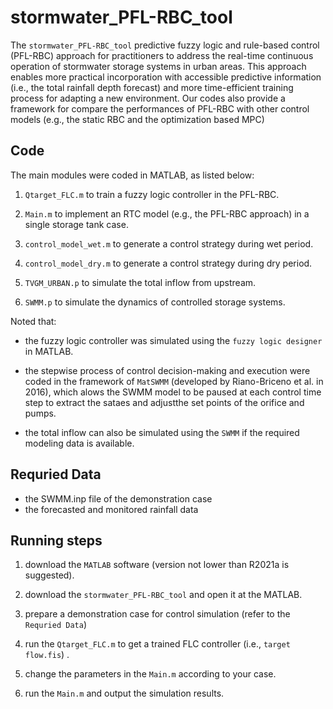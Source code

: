 # stormwater_PFL-RBC_tool

The `stormwater_PFL-RBC_tool` predictive fuzzy logic and rule-based control (PFL-RBC) approach for practitioners to address the real-time continuous operation of stormwater storage systems in urban areas. This approach enables more practical incorporation with accessible predictive information (i.e., the total rainfall depth forecast) and more time-efficient training process for adapting a new environment. Our codes also provide a framework for compare the performances of PFL-RBC with other control models (e.g., the static RBC and the optimization based MPC)


## Code

The main modules were coded in MATLAB, as listed below:

1. `Qtarget_FLC.m` to train a fuzzy logic controller in the PFL-RBC.

2. `Main.m` to implement an RTC model (e.g., the PFL-RBC approach) in a single storage tank case.

3. `control_model_wet.m` to generate a control strategy during wet period.

4. `control_model_dry.m` to generate a control strategy during dry period.

5. `TVGM_URBAN.p` to simulate the total inflow from upstream.

6. `SWMM.p` to simulate the dynamics of controlled storage systems. 

Noted that:

- the fuzzy logic controller was simulated using the `fuzzy logic designer` in MATLAB.

- the stepwise process of control decision-making and execution were coded in the framework of `MatSWMM` (developed by Riano-Briceno et al. in 2016), which alows the SWMM model to be paused at each control time step to extract the sataes and adjustthe set points of the orifice and pumps.

- the total inflow can also be simulated using the `SWMM` if the required modeling data is available.


## Requried Data

-  the SWMM.inp file of the demonstration case
-  the forecasted and monitored rainfall data


## Running steps

1. download the `MATLAB` software (version not lower than R2021a is suggested). 

2. download the `stormwater_PFL-RBC_tool` and open it at the MATLAB. 

3. prepare a demonstration case for control simulation (refer to the `Requried Data`)

4. run the `Qtarget_FLC.m` to get a trained FLC controller (i.e., `target flow.fis`) .

5. change the parameters in the `Main.m` according to your case.

6. run the `Main.m` and output the simulation results.
